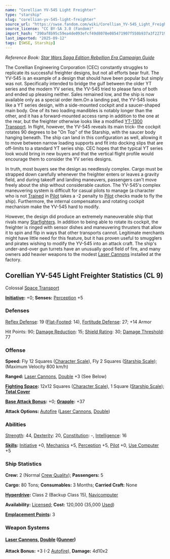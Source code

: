 ```yaml
---
name: "Corellian YV-545 Light Freighter"
type: "starship"
slug: "corellian-yv-545-light-freighter"
source_url: "https://swse.fandom.com/wiki/Corellian_YV-545_Light_Freighter"
source_license: "CC BY-SA 3.0 (Fandom)"
import_hash: "390af8b95c59ea4de093efcf49d8078e085471907f550b937a3f22719a96fe0d"
last_imported: "2025-09-12"
tags: [SWSE, Starship]
---
```

*Reference Book: [Star Wars Saga Edition Rebellion Era Campaign Guide](https://swse.fandom.com/wiki/Star_Wars_Saga_Edition_Rebellion_Era_Campaign_Guide)*

The Corellian Engineering Corporation (CEC) constantly struggles to replicate its successful freighter designs, but not all efforts bear fruit. The YV-545 is an example of a design that should have been popular but simply was not. Specifically intended to bridge the gulf between the older YT series and the modern YV series, the YV-545 tried to please fans of both and ended up pleasing neither. Sales remained low, and the ship is now available only as a special order item.On a landing pad, the YV-545 looks like a YT series design, with a side-mounted cockpit and a saucer-shaped main body. One of its two loading mandibles is notably longer than the other, and it has a forward-mounted access ramp in addition to the one at the rear, but the freighter otherwise looks like a modified [YT-1300 Transport](https://swse.fandom.com/wiki/YT-1300_Transport). In flight, however, the YV-545 reveals its main trick- the cockpit rotates 90 degrees to be "On Top" of the Starship, with the saucer body hanging beneath. The ship can land in this configuration as well, allowing it to move between narrow loading supports and fit into docking slips that are off-limits to a standard YT series ship. CEC hopes that the typical YT series look would bring in new buyers and that the vertical flight profile would encourage them to consider the YV series designs.

In truth, most buyers see the design as needlessly complex. Cargo must be strapped down carefully whenever the freighter enters or leaves a gravity field, and during takeoff and landing maneuvers, passengers can't move freely about the ship without considerable caution. The YV-545's complex maneuvering system is difficult for casual pilots to manage (a character who is not [Trained](https://swse.fandom.com/wiki/Trained) in [Pilot](https://swse.fandom.com/wiki/Pilot) takes a -2 penalty to [Pilot](https://swse.fandom.com/wiki/Pilot) checks made to fly the ship). Furthermore, the internal compensators and rotating cockpit mechanism make the YV-545 hard to modify.

However, the design did produce an extremely maneuverable ship that rivals many [Starfighters](https://swse.fandom.com/wiki/Starfighters). In addition to being able to rotate its cockpit, the freighter is ringed with sensor dishes and maneuvering thrusters that allow it to spin and flip in ways that other transports cannot. Legitimate merchants might have little need for this feature, but it has proven useful to smugglers and pirates wishing to modify the YV-545 into an attack craft. The ship's under-and-over gun turrets have an unusually good field of fire, and many owners add heavier weapons to the modest [Laser Cannons](https://swse.fandom.com/wiki/Laser_Cannons) installed at the factory.

## Corellian YV-545 Light Freighter Statistics (CL 9)
Colossal [Space Transport](https://swse.fandom.com/wiki/Space_Transport)

**[Initiative](https://swse.fandom.com/wiki/Initiative):** +0; **Senses:** [Perception](https://swse.fandom.com/wiki/Perception) +5
### Defenses
[Reflex Defense](https://swse.fandom.com/wiki/Reflex_Defense_(Vehicles)): 19 ([Flat-Footed](https://swse.fandom.com/wiki/Flat-Footed): 14), [Fortitude Defense](https://swse.fandom.com/wiki/Fortitude_Defense_(Vehicles)): 27; +14 Armor

Hit Points: 90; [Damage Reduction](https://swse.fandom.com/wiki/Damage_Reduction): 15; [Shield Rating](https://swse.fandom.com/wiki/Shield_Rating): 30; [Damage Threshold](https://swse.fandom.com/wiki/Damage_Threshold_(Vehicles)): 77
### Offense
**Speed:** Fly 12 Squares ([Character Scale](https://swse.fandom.com/wiki/Character_Scale)), Fly 2 Squares ([Starship Scale](https://swse.fandom.com/wiki/Starship_Scale)); (Maximum Velocity 800 km/h)

**Ranged:** [Laser Cannons](https://swse.fandom.com/wiki/Laser_Cannons), [Double](https://swse.fandom.com/wiki/Double) +3 (See Below)

**[Fighting Space](https://swse.fandom.com/wiki/Fighting_Space):** 12x12 Squares ([Character Scale](https://swse.fandom.com/wiki/Character_Scale)), 1 Square ([Starship Scale](https://swse.fandom.com/wiki/Starship_Scale)); **[Total Cover](https://swse.fandom.com/wiki/Total_Cover)**

**[Base Attack Bonus](https://swse.fandom.com/wiki/Base_Attack_Bonus):** +0; **[Grapple](https://swse.fandom.com/wiki/Grapple):** +37

**Attack Options:** [Autofire](https://swse.fandom.com/wiki/Autofire_(Vehicle_Combat)) ([Laser Cannons](https://swse.fandom.com/wiki/Laser_Cannons), [Double](https://swse.fandom.com/wiki/Double))
### Abilities
[Strength](https://swse.fandom.com/wiki/Strength): 44, [Dexterity](https://swse.fandom.com/wiki/Dexterity): 20, [Constitution](https://swse.fandom.com/wiki/Constitution): -, [Intelligence](https://swse.fandom.com/wiki/Intelligence): 16

**[Skills](https://swse.fandom.com/wiki/Skills):** [Initiative](https://swse.fandom.com/wiki/Initiative) +0, [Mechanics](https://swse.fandom.com/wiki/Mechanics) +5, [Perception](https://swse.fandom.com/wiki/Perception) +5, [Pilot](https://swse.fandom.com/wiki/Pilot) +0, [Use Computer](https://swse.fandom.com/wiki/Use_Computer) +5
### Ship Statistics
**Crew:** 2 (Normal [Crew Quality](https://swse.fandom.com/wiki/Crew_Quality)); **Passengers:** 5

**Cargo:** 80 Tons; **Consumables:** 3 Months; **Carried Craft:** None

**[Hyperdrive](https://swse.fandom.com/wiki/Hyperdrive):** Class 2 (Backup Class 15), [Navicomputer](https://swse.fandom.com/wiki/Navicomputer)

**Availability:** [Licensed](https://swse.fandom.com/wiki/Licensed); **Cost:** 120,000 (35,000 [Used](https://swse.fandom.com/wiki/Used))

**[Emplacement Points](https://swse.fandom.com/wiki/Emplacement_Points):** 3

### Weapon Systems
#### **[Laser Cannons](https://swse.fandom.com/wiki/Laser_Cannons), [Double](https://swse.fandom.com/wiki/Double) ([Gunner](https://swse.fandom.com/wiki/Gunner))**
**Attack Bonus:** +3 (-2 [Autofire](https://swse.fandom.com/wiki/Autofire_(Vehicle_Combat))), **Damage:** 4d10x2